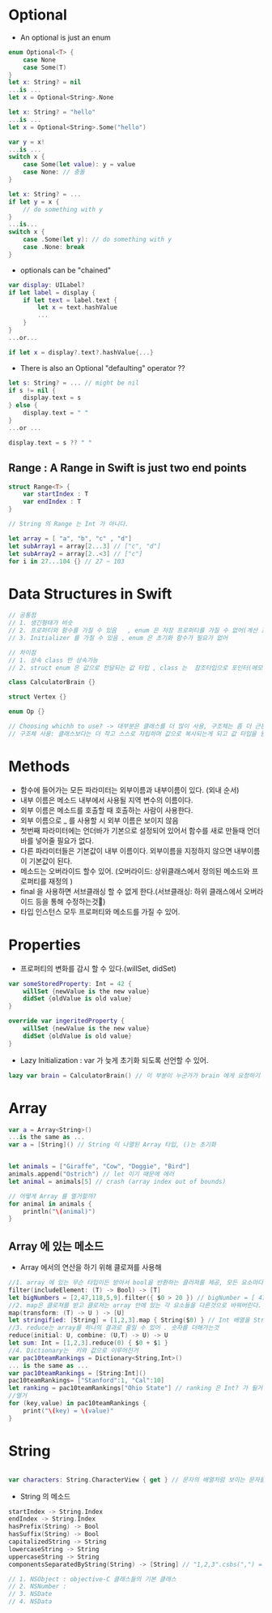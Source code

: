 # Optional

- An optional is just an enum

```swift
enum Optional<T> {
	case None
	case Some(T)
}
let x: String? = nil
...is ...
let x = Optional<String>.None

let x: String? = "hello"
...is ...
let x = Optional<String>.Some("hello")

var y = x!
...is ...
switch x {
	case Some(let value): y = value
	case None: // 충돌
}

let x: String? = ...
if let y = x {
	// do something with y
}
...is...
switch x {
	case .Some(let y): // do something with y
	case .None: break
}
```

- optionals can be "chained"

```swift
var display: UILabel?
if let label = display {
	if let text = label.text {
		let x = text.hashValue
		...
	}
}
...or...

if let x = display?.text?.hashValue{...}
```

- There is also an Optional "defaulting" operator ??

```swift
let s: String? = ... // might be nil
if s != nil {
	display.text = s
} else {
	display.text = " "
}
...or ...

display.text = s ?? " "
```

## Range : A Range in Swift is just two end points

```swift
struct Range<T> {
	var startIndex : T
	var endIndex : T
}

// String 의 Range 는 Int 가 아니다.

let array = [ "a", "b", "c" , "d"]
let subArray1 = array[2...3] // ["c", "d"]
let subArray2 = array[2..<3] // ["c"]
for i in 27...104 {} // 27 ~ 103
```

# Data Structures in Swift

```swift
// 공통점
// 1. 생긴형태가 비슷
// 2. 프로퍼티와 함수를 가질 수 있음   , enum 은 저장 프로퍼티를 가질 수 없어(계산 프로퍼티는 가능)
// 3. Initializer 를 가질 수 있음 , enum 은 초기화 함수가 필요가 없어

// 차이점
// 1. 상속 class 만 상속가능
// 2. struct enum 은 값으로 전달되는 값 타입 , class 는  참조타입으로 포인터(메모리주소)로 전달되고 힙 메모리에 있다.

class CalculatorBrain {}

struct Vertex {}

enum Op {}

// Choosing whichh to use? -> 대부분은 클래스를 더 많이 사용, 구조체는 좀 더 근본적인 타입으로 사용될것
// 구조체 사용: 클래스보다는 더 작고 스스로 자립하며 값으로 복사되는게 되고 값 타입을 원하는 영역들
```

# Methods

- 함수에 들어가는 모든 파라미터는 외부이름과 내부이름이 있다. (외내 순서)
- 내부 이름은 메소드 내부에서 사용될 지역 변수의 이름이다.
- 외부 이름은 메소드를 호출할 때 호출하는 사람이 사용한다.
- 외부 이름으로 \_ 를 사용할 시 외부 이름은 보이지 않음
- 첫번째 파라미터에는 언더바가 기본으로 설정되어 있어서 함수를 새로 만들때 언더바를 넣어줄 필요가 없다.
- 다른 파라미터들은 기본값이 내부 이름이다. 외부이름을 지정하지 않으면 내부이름이 기본값이 된다.
- 메소드는 오버라이드 할수 있어. (오버라이드: 상위클래스에서 정의된 메소드와 프로퍼티를 재정의 )
- final 을 사용하면 서브클래싱 할 수 없게 한다.(서브클래싱: 하위 클래스에서 오버라이드 등을 통해 수정하는것)
- 타입 인스턴스 모두 프로퍼티와 메소드를 가질 수 있어.

# Properties

- 프로퍼티의 변화를 감시 할 수 있다.(willSet, didSet)

```swift
var someStoredProperty: Int = 42 {
	willSet {newValue is the new value}
	didSet {oldValue is old value}
}

override var ingeritedProperty {
	willSet {newValue is the new value}
	didSet {oldValue is old value}
}
```

- Lazy Initialization : var 가 늦게 초기화 되도록 선언할 수 있어.

```swift
lazy var brain = CalculatorBrain() // 이 부분이 누군가가 brain 에게 요청하기 전까진 할당되지 않는다.
```

# Array

```swift
var a = Array<String>()
...is the same as ...
var a = [String]() // String 이 나열된 Array 타입, ()는 초기화


let animals = ["Giraffe", "Cow", "Doggie", "Bird"]
animals.append("Ostrich") // let 이기 때문에 에러
let animal = animals[5] // crash (array index out of bounds)

// 어떻게 Array 를 열거할까?
for animal in animals {
	println("\(animal)")
}
```

## Array 에 있는 메소드

- Array 에서의 연산을 하기 위해 클로져를 사용해

```swift
//1. array 에 있는 무슨 타입이든 받아서 bool을 반환하는 클러져를 제공, 모든 요소마다 클러져 실행 , 클로져가 true 를 반환하는 요소를 포함
filter(includeElement: (T) -> Bool) -> [T]
let bigNumbers = [2,47,118,5,9].filter({ $0 > 20 }) // bigNumber = [ 47, 118 ]
//2. map은 클로져를 받고 클로져는 array 안에 있는 각 요소들을 다른것으로 바꿔버린다.
map(transform: (T) -> U ) -> [U]
let stringified: [String] = [1,2,3].map { String($0) } // Int 배열을 String 배열로 바꾸는거
//3. reduce는 array를 하나의 결과로 줄일 수 있어 . 숫자를 더해가는것
reduce(initial: U, combine: (U,T) -> U) -> U
let sum: Int = [1,2,3].reduce(0) { $0 + $1 }
//4. Dictionary는  키와 값으로 이루어진거
var pac10teamRankings = Dictionary<String,Int>()
... is the same as ...
var pac10teamRankings = [String:Int]()
pac10teamRankings= ["Stanford":1, "Cal":10]
let ranking = pac10teamRankings["Ohio State"] // ranking 은 Int? 가 될거야  //  nil
//열거
for (key,value) in pac10teamRankings {
	print("\(key) = \(value)"
}
```

# String

```swift

var characters: String.CharacterView { get } // 문자의 배열처럼 보이는 문자들을 가져온다.
```

- String 의 메소드

```swift
startIndex -> String.Index
endIndex -> String.Index
hasPrefix(String) -> Bool
hasSuffix(String) -> Bool
capitalizedString -> String
lowercaseString -> String
uppercaseString -> String
componentsSeparatedByString(String) -> [String] // "1,2,3".csbs(",") = ["1","2","3"]
```

```swift
// 1. NSObject : objective-C 클래스들의 기본 클래스
// 2. NSNumber :
// 3. NSDate
// 4. NSData
```
